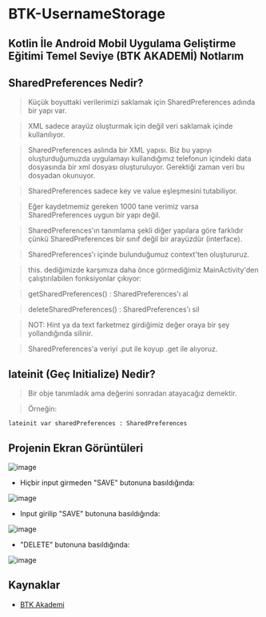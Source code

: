 # BTK-UsernameStorage

## Kotlin İle Android Mobil Uygulama Geliştirme Eğitimi Temel Seviye (BTK AKADEMİ) Notlarım

## SharedPreferences Nedir?

> Küçük boyuttaki verilerimizi saklamak için SharedPreferences adında bir yapı var. 

> XML sadece arayüz oluşturmak için değil veri saklamak içinde kullanılıyor.

> SharedPreferences aslında bir XML yapısı. Biz bu yapıyı oluşturduğumuzda uygulamayı kullandığımız telefonun içindeki data dosyasında bir xml dosyası oluşturuluyor. Gerektiği zaman veri bu dosyadan okunuyor.

> SharedPreferences sadece key ve value eşleşmesini tutabiliyor.

> Eğer kaydetmemiz gereken  1000 tane verimiz varsa SharedPreferences uygun bir yapı değil. 

> SharedPreferences'ın tanımlama şekli diğer yapılara göre farklıdır çünkü SharedPreferences bir sınıf değil bir arayüzdür (interface).

> SharedPreferences'ı içinde bulunduğumuz context'ten oluştururuz.

> this. dediğimizde karşımıza daha önce görmediğimiz MainActivity'den çalıştırılabilen fonksiyonlar çıkıyor:

> getSharedPreferences() : SharedPreferences'ı al

> deleteSharedPreferences() : SharedPreferences'ı sil

> NOT: Hint ya da text farketmez girdiğimiz değer oraya bir şey yollandığında silinir.

> SharedPreferences'a veriyi .put ile koyup .get ile alıyoruz.

## lateinit (Geç Initialize) Nedir?

> Bir obje tanımladık ama değerini sonradan atayacağız demektir.

> Örneğin:

`lateinit var sharedPreferences : SharedPreferences` 

## Projenin Ekran Görüntüleri

![image](https://user-images.githubusercontent.com/109730490/182403500-fa573e07-176d-4d2d-a8be-541ce7fc9fe5.png)

- Hiçbir input girmeden "SAVE" butonuna basıldığında:

![image](https://user-images.githubusercontent.com/109730490/182403677-4b10038e-68df-4f73-9d3f-f92bdedd72da.png)

- Input girilip "SAVE" butonuna basıldığında:

![image](https://user-images.githubusercontent.com/109730490/182406082-871bea50-47e7-4771-9a0a-6fcabc588a71.png)

- "DELETE" butonuna basıldığında:

![image](https://user-images.githubusercontent.com/109730490/182404213-298f98cf-f1a2-44ca-8974-6209d01f8ebf.png)

## Kaynaklar

- [BTK Akademi](https://www.btkakademi.gov.tr/portal/course/kotlin-ile-android-mobil-uygulama-gelistirme-egitimi-temel-seviye-10274)
